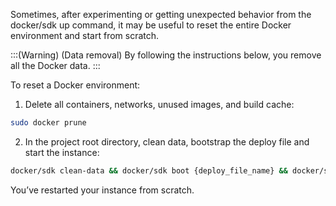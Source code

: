 Sometimes, after experimenting or getting unexpected behavior from the docker/sdk up command, it may be useful to reset the entire Docker environment and start from scratch. 

:::(Warning) (Data removal)
By following the instructions below, you remove all the Docker data. 
:::

To reset a Docker environment:

1. Delete all containers, networks, unused images, and build cache:
```bash
sudo docker prune
```
2. In the project root directory, clean data, bootstrap the deploy file and start the instance:
```bash
docker/sdk clean-data && docker/sdk boot {deploy_file_name} && docker/sdk up
```

You’ve restarted your instance from scratch. 